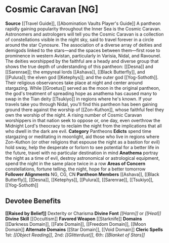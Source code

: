 ﻿---
ability:
- Dexterity
- Charisma
ability_boost:
- Dexterity
- Charisma
alignment: NG
deity:
- '[[DATABASE/deity/Cosmic Caravan|Cosmic Caravan]]'
- '[[DATABASE/deity/Ashava|Ashava]]'
- '[[DATABASE/deity/Black Butterfly|Black Butterfly]]'
- '[[DATABASE/deity/Desna|Desna]]'
- '[[DATABASE/deity/Ketephys|Ketephys]]'
- '[[DATABASE/deity/Pulura|Pulura]]'
- '[[DATABASE/deity/Sarenrae|Sarenrae]]'
- '[[DATABASE/deity/Tsukiyo|Tsukiyo]]'
- '[[DATABASE/deity/Yog-Sothoth|Yog-Sothoth]]'
deity_category: Pantheons
divine_font: Harm or Heal
domain:
- '[[DATABASE/domain/Darkness Domain|Darkness]]'
- '[[DATABASE/domain/Fate Domain|Fate]]'
- '[[DATABASE/domain/Freedom Domain|Freedom]]'
- '[[DATABASE/domain/Moon Domain|Moon]]'
- '[[DATABASE/domain/Star Domain|Star]]'
- '[[DATABASE/domain/Void Domain|Void]]'
favored_weapon: '[[DATABASE/weapon/Starknife|Starknife]]'
follower_alignment:
- CG
- CN
- NG
id: '219'
name: Cosmic Caravan
rarity: Common
skill:
- '[[DATABASE/skill/Occultism|Occultism]]'
source: '[[DATABASE/source/Travel Guide|Travel Guide]]'
trait: null
type: Deity

---
# Cosmic Caravan [NG]

**Source** [[Travel Guide]], [[Abomination Vaults Player's Guide]]
A pantheon rapidly gaining popularity throughout the Inner Sea is the Cosmic Caravan. Astronomers and astrologers will tell you the Cosmic Caravan is a collection of constellations visible in the night sky, said to travel forever in a circle around the star Cynosure. The association of a diverse array of deities and demigods linked to the stars—and the spaces between them—first rose to prominence in western Avistan, particularly in Varisia, Nidal, and Ravounel. The deities worshipped by the faithful are a heady and diverse group that shows the true depth of understanding of this pantheon: [[Desna]] and [[Sarenrae]]; the empyreal lords [[Ashava]], [[Black Butterfly]], and [[Pulura]]; the elven god [[Ketephys]]; and the outer god [[Yog-Sothoth]]. Their religious observances take place at night and center around stargazing. While [[Groetus]] served as the moon in the original pantheon, the god's treatment of spreading hope as anathema has caused many to swap in the Tian deity [[Tsukiyo]] in regions where he's known.
 If your travels take you through Nidal, you'll find this pantheon has been gaining ground there against the worship of [[Zon-Kuthon]], whose faithful feel they own the worship of the night. A rising number of Cosmic Caravan worshippers in that nation seek to oppose or, one day, even overthrow the Midnight Lord's theocracy to reclaim the night from the implications that all who dwell in the dark are evil.
**Category** Pantheons
**Edicts** spend time stargazing or meditating in moonlight, aid those who live in regions where Zon-Kuthon (or other religions that espouse the night as a bastion for evil) hold sway, help the desperate or forlorn to see potential for a better life in the future, travel with no particular destination in mind
**Anathema** portray the night as a time of evil, destroy astronomical or astrological equipment, spend the night in the same place twice in a row
**Areas of Concern** constellations, fortune telling, the night, hope for a better tomorrow
**Follower Alignments** NG, CG, CN
**Pantheon Members** [[Ashava]], [[Black Butterfly]], [[Desna]], [[Ketephys]], [[Pulura]], [[Sarenrae]], [[Tsukiyo]], [[Yog-Sothoth]]

## Devotee Benefits

**[[Raised by Belief]]** Dexterity or Charisma
**Divine Font** _[[Harm]]_ or _[[Heal]]_
**Divine Skill** [[Occultism]]
**Favored Weapon** [[Starknife]]
**Domains** [[Darkness Domain]], [[Fate Domain]], [[Freedom Domain]], [[Moon Domain]]
**Alternate Domains** [[Star Domain]], [[Void Domain]]
**Cleric Spells** 1st: _[[Object Reading]]_, 2nd: _[[Glitterdust]]_, 6th: _[[Blanket of Stars]]_